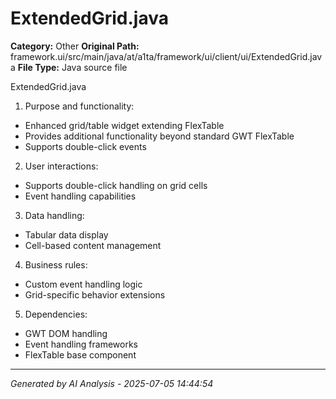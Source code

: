 # ExtendedGrid.java

**Category:** Other
**Original Path:** framework.ui/src/main/java/at/a1ta/framework/ui/client/ui/ExtendedGrid.java
**File Type:** Java source file

ExtendedGrid.java
1. Purpose and functionality:
- Enhanced grid/table widget extending FlexTable
- Provides additional functionality beyond standard GWT FlexTable
- Supports double-click events

2. User interactions:
- Supports double-click handling on grid cells
- Event handling capabilities

3. Data handling:
- Tabular data display
- Cell-based content management

4. Business rules:
- Custom event handling logic
- Grid-specific behavior extensions

5. Dependencies:
- GWT DOM handling
- Event handling frameworks
- FlexTable base component

---
*Generated by AI Analysis - 2025-07-05 14:44:54*
